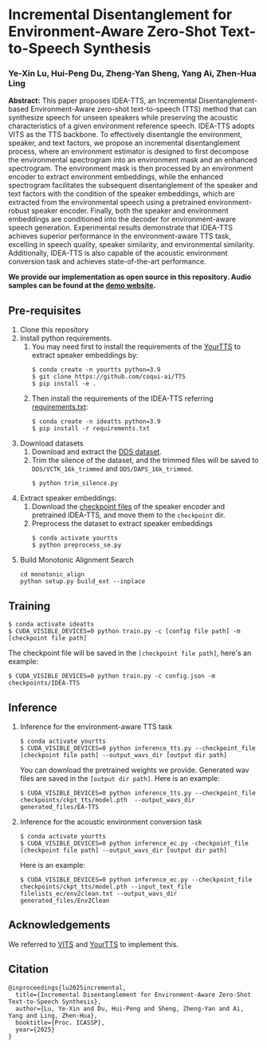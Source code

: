 # Incremental Disentanglement for Environment-Aware Zero-Shot Text-to-Speech Synthesis
### Ye-Xin Lu, Hui-Peng Du, Zheng-Yan Sheng, Yang Ai, Zhen-Hua Ling

**Abstract:** 
This paper proposes IDEA-TTS, an Incremental Disentanglement-based Environment-Aware zero-shot text-to-speech (TTS) method that can synthesize speech for unseen speakers while preserving the acoustic characteristics of a given environment reference speech. IDEA-TTS adopts VITS as the TTS backbone. To effectively disentangle the environment, speaker, and text factors, we propose an incremental disentanglement process, where an environment estimator is designed to first decompose the environmental spectrogram into an environment mask and an enhanced spectrogram. The environment mask is then processed by an environment encoder to extract environment embeddings, while the enhanced spectrogram facilitates the subsequent disentanglement of the speaker and text factors with the condition of the speaker embeddings, which are extracted from the environmental speech using a pretrained environment-robust speaker encoder. Finally, both the speaker and environment embeddings are conditioned into the decoder for environment-aware speech generation. Experimental results demonstrate that IDEA-TTS achieves superior performance in the environment-aware TTS task, excelling in speech quality, speaker similarity, and environmental similarity. Additionally, IDEA-TTS is also capable of the acoustic environment conversion task and achieves state-of-the-art performance.

**We provide our implementation as open source in this repository. Audio samples can be found at the  [demo website](http://yxlu-0102.github.io/IDEA-TTS).**

## Pre-requisites
1. Clone this repository
2. Install python requirements.
   1. You may need first to install the requirements of the [YourTTS](https://github.com/coqui-ai/TTS) to extract speaker embeddings by:
        ```
        $ conda create -n yourtts python=3.9
        $ git clone https://github.com/coqui-ai/TTS
        $ pip install -e .
        ```
    2. Then install the requirements of the IDEA-TTS referring [requirements.txt](requirements.txt):
        ```
        $ conda create -n ideatts python=3.9
        $ pip install -r requirements.txt
        ```
3. Download datasets
    1. Download and extract the [DDS dataset](https://zenodo.org/records/5464104).
    2. Trim the silence of the dataset, and the trimmed files will be saved to `DDS/VCTK_16k_trimmed` and `DDS/DAPS_16k_trimmed`.
       ```
       $ python trim_silence.py
       ```
4. Extract speaker embeddings:
   1. Download the [checkpoint files](https://drive.google.com/drive/folders/1hGdJFUOwSrN8ClieUSvfIXyxIcilOMCo?usp=share_link) of the speaker encoder and pretrained IDEA-TTS, and move them to the `checkpoint` dir.
   2. Preprocess the dataset to extract speaker embeddings
       ```
       $ conda activate yourtts
       $ python preprocess_se.py
       ```
5. Build Monotonic Alignment Search
   ```
   cd monotonic_align
   python setup.py build_ext --inplace
   ```
## Training
```
$ conda activate ideatts
$ CUDA_VISIBLE_DEVICES=0 python train.py -c [config file path] -m [checkpoint file path]
```
The checkpoint file will be saved in the `[checkpoint file path]`, here's an example:
```
$ CUDA_VISIBLE_DEVICES=0 python train.py -c config.json -m checkpoints/IDEA-TTS
```
## Inference
1. Inference for the environment-aware TTS task
   ```
   $ conda activate yourtts
   $ CUDA_VISIBLE_DEVICES=0 python inference_tts.py --checkpoint_file [checkpoint file path] --output_wavs_dir [output dir path]
   ```
   You can download the pretrained weights we provide. Generated wav files are saved in the `[output dir path]`. Here is an example:
   ```
   $ CUDA_VISIBLE_DEVICES=0 python inference_tts.py --checkpoint_file checkpoints/ckpt_tts/model.pth  --output_wavs_dir generated_files/EA-TTS
   ```
2. Inference for the acoustic environment conversion task
   ```
   $ conda activate yourtts
   $ CUDA_VISIBLE_DEVICES=0 python inference_ec.py -checkpoint_file [checkpoint file path] --output_wavs_dir [output dir path]
   ```
   Here is an example:
   ```
   $ CUDA_VISIBLE_DEVICES=0 python inference_ec.py --checkpoint_file checkpoints/ckpt_tts/model.pth --input_text_file filelists_ec/env2clean.txt --output_wavs_dir generated_files/Env2Clean
   ```
## Acknowledgements
We referred to [VITS](https://github.com/jaywalnut310/vits) and [YourTTS](https://github.com/coqui-ai/TTS) to implement this.

## Citation
```
@inproceedings{lu2025incremental,
  title={Incremental Disentanglement for Environment-Aware Zero-Shot Text-to-Speech Synthesis},
  author={Lu, Ye-Xin and Du, Hui-Peng and Sheng, Zheng-Yan and Ai, Yang and Ling, Zhen-Hua},
  booktitle={Proc. ICASSP},
  year={2025}
}
```
